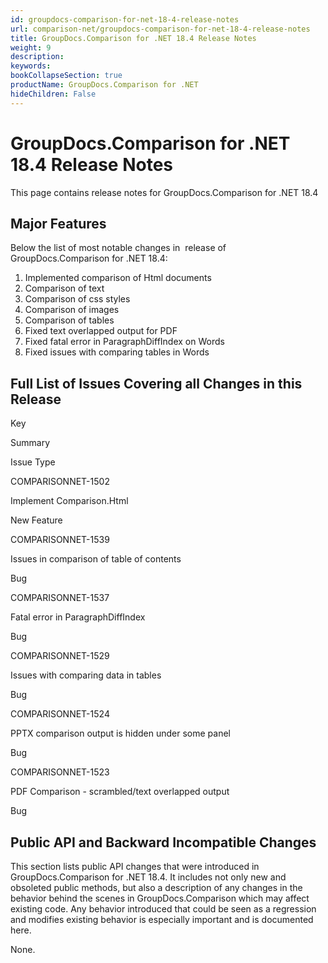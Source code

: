 ```yaml
---
id: groupdocs-comparison-for-net-18-4-release-notes
url: comparison-net/groupdocs-comparison-for-net-18-4-release-notes
title: GroupDocs.Comparison for .NET 18.4 Release Notes
weight: 9
description: 
keywords: 
bookCollapseSection: true
productName: GroupDocs.Comparison for .NET
hideChildren: False
---
```


# GroupDocs.Comparison for .NET 18.4 Release Notes

This page contains release notes for GroupDocs.Comparison for .NET 18.4

## Major Features

Below the list of most notable changes in  release of GroupDocs.Comparison for .NET 18.4:

1.  Implemented comparison of Html documents
2.  Comparison of text
3.  Comparison of css styles
4.  Comparison of images
5.  Comparison of tables
6.  Fixed text overlapped output for PDF
7.  Fixed fatal error in ParagraphDiffIndex on Words
8.  Fixed issues with comparing tables in Words

## Full List of Issues Covering all Changes in this Release

Key

Summary

Issue Type

COMPARISONNET-1502

Implement Comparison.Html

New Feature

COMPARISONNET-1539

Issues in comparison of table of contents

Bug

COMPARISONNET-1537

Fatal error in ParagraphDiffIndex

Bug

COMPARISONNET-1529

Issues with comparing data in tables

Bug

COMPARISONNET-1524

PPTX comparison output is hidden under some panel

Bug

COMPARISONNET-1523

PDF Comparison - scrambled/text overlapped output

Bug

## Public API and Backward Incompatible Changes

This section lists public API changes that were introduced in GroupDocs.Comparison for .NET 18.4. It includes not only new and obsoleted public methods, but also a description of any changes in the behavior behind the scenes in GroupDocs.Comparison which may affect existing code. Any behavior introduced that could be seen as a regression and modifies existing behavior is especially important and is documented here.

None.
